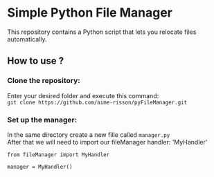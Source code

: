 # Simple Python File Manager

This repository contains a Python script that lets you relocate files automatically.

## How to use ?
### Clone the repository:
Enter your desired folder and execute this command: <br>
`git clone https://github.com/aime-risson/pyFileManager.git`

### Set up the manager:
In the same directory create a new fille called `manager.py`
<br>
After that we will need to import our fileManager handler: 'MyHandler'
```
from fileManager import MyHandler

manager = MyHandler()

```
